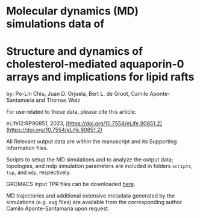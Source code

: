 # Molecular dynamics (MD) simulations data of 

# Structure and dynamics of cholesterol-mediated aquaporin-0 arrays and implications for lipid rafts

by:
Po-Lin Chiu, Juan D. Orjuela, Bert L. de Groot, Camilo Aponte-Santamaría and Thomas Walz

For use related to these data, please cite this article:

eLife12:RP90851, 2023, [https://doi.org/10.7554/eLife.90851.2](https://doi.org/10.7554/eLife.90851.2)

All Relevant output data are within the manuscript and its Supporting Information files. 

Scripts to setup the MD simulations and to analyze the output data; topologies, and mdp simulation parameters are included in folders `scripts`, `top`, and `mdp`, respectively. 

GROMACS input TPR files can be downloaded [here](xxx).  

MD trajectories and additional extensive metadata generated by the simulations (e.g. xvg files) are available from the corresponding author Camilo Aponte-Santamaría upon request.   
